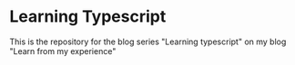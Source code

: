 # Learning Typescript

This is the repository for the blog series "Learning typescript" on my blog "Learn from my experience"
